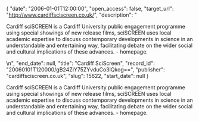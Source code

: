 {
  "date": "2006-01-01T12:00:00", 
  "open_access": false, 
  "target_url": "http://www.cardiffsciscreen.co.uk/", 
  "description": "<p>Cardiff sciSCREEN is a Cardiff University public engagement programme using special showings of new release films, sciSCREEN uses local academic expertise to discuss contemporary developments in science in an understandable and entertaining way, facilitating debate on the wider social and cultural implications of these advances. - homepage.</p>\n", 
  "end_date": null, 
  "title": "Cardiff SciScreen", 
  "record_id": "20060101T120000/gB24ZiY75ZYvduCo3lQkog==", 
  "publisher": "cardiffsciscreen.co.uk", 
  "slug": 15622, 
  "start_date": null
}

<p>Cardiff sciSCREEN is a Cardiff University public engagement programme using special showings of new release films, sciSCREEN uses local academic expertise to discuss contemporary developments in science in an understandable and entertaining way, facilitating debate on the wider social and cultural implications of these advances. - homepage.</p>
